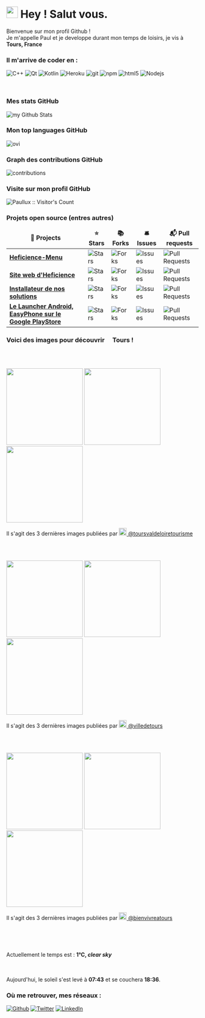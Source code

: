

<h1><img src="https://emojis.slackmojis.com/emojis/images/1531849430/4246/blob-sunglasses.gif?1531849430"
width="30"/> Hey ! Salut vous.</h1>


<p> Bienvenue sur mon profil Github ! </br> Je m'appelle Paul et je developpe durant mon temps de loisirs, je vis à
	<img
	src="https://cdn-icons-png.flaticon.com/512/197/197560.png" width="13"/> <b>Tours, France</b>
</p>

<h3> Il m'arrive de coder en :</h3>
<p>
	<img alt="C++" src="https://img.shields.io/badge/-c++-00599C?style=flat-square&logo=c%2B%2B&logoColor=white" />
	<img alt="Qt" src="https://img.shields.io/badge/-Qt-41CD52?style=flat-square&logo=github-actions&logoColor=white" />
	<img alt="Kotlin" src="https://img.shields.io/badge/-Kotlin-7F52FF?style=flat-square&logo=github-actions&logoColor=white" />
  <img alt="Heroku" src="https://img.shields.io/badge/-Heroku-430098?style=flat-square&logo=heroku&logoColor=white" />
  <img alt="git" src="https://img.shields.io/badge/-Git-F05032?style=flat-square&logo=git&logoColor=white" />
  <img alt="npm" src="https://img.shields.io/badge/-NPM-CB3837?style=flat-square&logo=npm&logoColor=white" />
  <img alt="html5" src="https://img.shields.io/badge/-HTML5-E34F26?style=flat-square&logo=html5&logoColor=white" />
  <img alt="Nodejs" src="https://img.shields.io/badge/-Nodejs-43853d?style=flat-square&logo=Node.js&logoColor=white" />
</p>
<br>
<h3>Mes stats GitHub</h3>
<img align="center" src="https://github-readme-stats.vercel.app/api?username=Paullux&include_all_commits=true&count_private=true&show_icons=true&locale=fr&line_height=20&title_color=2B5BBD&icon_color=1124BB&text_color=A1A1A1&bg_color=0,000000,130F40" alt="my Github Stats"/>
<br>
<h3>Mon top languages GitHub</h3>
<img src="https://github-readme-stats.vercel.app/api/top-langs?username=Paullux&show_icons=true&locale=fr&line_height=20&layout=compact&title_color=2B5BBD&icon_color=1124BB&text_color=A1A1A1&bg_color=0,000000,130F40" alt="ovi" />
<br>
<h3>Graph des contributions GitHub</h3>
<img src="https://activity-graph.herokuapp.com/graph?username=Paullux&theme=react-dark&hide_border=true&area=true" alt="contributions" />
<br>
<h3>Visite sur mon profil GitHub</h3>
<img src="https://profile-counter.glitch.me/{Paullux}/count.svg" alt="Paullux :: Visitor's Count" />
<br>
<h3>Projets open source (entres autres)</h3>
<table>
  <thead align="center">
    <tr border: none;>
      <td><b>🎁 Projects</b></td>
      <td><b>⭐ Stars</b></td>
      <td><b>📚 Forks</b></td>
      <td><b>🛎 Issues</b></td>
      <td><b>📬 Pull requests</b></td>
    </tr>
  </thead>
  <tbody>
    <tr>
      <td><a href="https://github.com/Heficience/Heficience-menu"><b>Heficience-Menu</b></a></td>
      <td><img alt="Stars"
src="https://img.shields.io/github/stars/Heficience/Heficience-menu?style=flat-square&labelColor=343b41"/></td>
      <td><img alt="Forks"
src="https://img.shields.io/github/forks/Heficience/Heficience-menu?style=flat-square&labelColor=343b41"/></td>
      <td><img alt="Issues"
src="https://img.shields.io/github/issues/Heficience/Heficience-menu?style=flat-square&labelColor=343b41"/></td>
      <td><img alt="Pull Requests"
src="https://img.shields.io/github/issues-pr/Heficience/Heficience-menu?style=flat-square&labelColor=343b41"/></td>
    </tr>
	  <tr>
      <td><a
href="https://github.com/Heficience/heficience-site-web"><b>Site web d'Heficience</b></a></td>
      <td><img alt="Stars"
src="https://img.shields.io/github/stars/Heficience/heficience-site-web?style=flat-square&labelColor=343b41"/></td>
      <td><img alt="Forks"
src="https://img.shields.io/github/forks/Heficience/heficience-site-web?style=flat-square&labelColor=343b41"/></td>
      <td><img alt="Issues"
src="https://img.shields.io/github/issues/Heficience/heficience-site-web?style=flat-square&labelColor=343b41"/></td>
      <td><img alt="Pull Requests"
src="https://img.shields.io/github/issues-pr/Heficience/heficience-site-web?style=flat-square&labelColor=343b41"/></td>
    </tr>
    <tr>
      <td><a href="https://github.com/Heficience/HSuperMenu"><b>Installateur de nos solutions</b></a></td>
      <td><img alt="Stars"
src="https://img.shields.io/github/stars/Heficience/HSuperMenu?style=flat-square&labelColor=343b41"/></td>
      <td><img alt="Forks"
src="https://img.shields.io/github/forks/Heficience/HSuperMenu?style=flat-square&labelColor=343b41"/></td>
      <td><img alt="Issues"
src="https://img.shields.io/github/issues/Heficience/HSuperMenu?style=flat-square&labelColor=343b41"/></td>
      <td><img alt="Pull Requests"
src="https://img.shields.io/github/issues-pr/Heficience/HSuperMenu?style=flat-square&labelColor=343b41"/></td>
    </tr>
		<tr>
      <td><a href="https://github.com/Heficience/Heficience-Launcher-Android"><b>Le Launcher Android, EasyPhone sur le Google PlayStore</b></a></td>
      <td><img alt="Stars"
src="https://img.shields.io/github/stars/Heficience/Heficience-Launcher-Android?style=flat-square&labelColor=343b41"/></td>
      <td><img alt="Forks"
src="https://img.shields.io/github/forks/Heficience/Heficience-Launcher-Android?style=flat-square&labelColor=343b41"/></td>
      <td><img alt="Issues"
src="https://img.shields.io/github/issues/Heficience/Heficience-Launcher-Android?style=flat-square&labelColor=343b41"/></td>
      <td><img alt="Pull Requests"
src="https://img.shields.io/github/issues-pr/Heficience/Heficience-Launcher-Android?style=flat-square&labelColor=343b41"/></td>
    </tr>
  </tbody>
</table>

<h3>Voici des images pour découvrir <img src="https://cdn-icons-png.flaticon.com/512/197/197560.png" width="13"/> Tours !</h3>
<br><br>
<p><img width="200" src="https:&#x2F;&#x2F;cdn2.dumpor.com&#x2F;view?q&#x3D;%3D%3DwM4YmZidTPkl2cfNmbfZyMFJ0QGFjM20TZvZydRFjSaFzNud2ZNNXcrN0TuRTaIlUbVlTQ4cVWxFDayMWLjJjc1F0cS91N4QVQfBDM9g2bmQTL30jYjNmJBFUQBJ0ZNBDZmJUQ90GZlZiW4d0ZykDWBd3UXVGVM91VO9Ud9MGav91Yu9lJ2ATM9QXYj91Yu9lJ0Vmbu4GZjJmZuEmbm5iMtQzb3xmZu0WYydWY0Nnbp1Ddo91Yu9lJwgDMxgHM4ATMz9lcm9VNxU2XnBnatQ3ck1Dc0N3PnBnau42X3cTN1UTO0gDO1ADNxQjM0AzNz8lN4QTM0IDMyUTOwQDO3YzX0UDNxQTN0cjMvUTMtUDO4IjLxUDdvY3L0Vmbu4GZjJmZuEmbm5iMtQzb3xmZu0WYydWY0Nnbp9yL6MHc0RHa" /> <img width="200" src="https:&#x2F;&#x2F;cdn1.dumpor.com&#x2F;view?q&#x3D;%3DMDOmZmY30DZpN3Xj52XmgTM5YDMyIjN9U2bmcmUm9mTFdXevNnW0QWVGdza1l0MUVkTLhEWZtkN4oFOVZTYmZmZx02Nn5WLUF0XwATPo9mJ00yN9I2YjZSQBFUQCdWTwQmZCFUPtRWZmYUbOpUW5gVQF9UMMRGMRJzbOFUPjh2bfNmbfZiNwETP0F2YfNmbfZCdl5mLuR2YiZmLh5mZuITL082dsZmLtFmcnFGdz5Wa9QHafNmbfZCM4ATM4BDOwEzcfJnZfVTMl91ZwpWL0NHZ9AHdz9zZwpmLu9FOyQzNykjNwEDM5ADO5czM5ADNfhzN1ADOwgDNwQTN5YDO1QzX0czMxAzM0cjMvUTMtUDO4IjLxUDdvY3L0Vmbu4GZjJmZuEmbm5iMtQzb3xmZu0WYydWY0Nnbp9yL6MHc0RHa" /> <img width="200" src="https:&#x2F;&#x2F;cdn2.dumpor.com&#x2F;view?q&#x3D;%3D%3DwM4YmZidTPkl2cfNmbfZSMFNERGFjM20TZvZydkBDNulFT1dmNOp2YGZ0csVHM1I3N1NDaoJ0V5V0YPJke1Jzd0Z3TDlTO5QVQfBDM9g2bmQTL30jYjNmJBFUQBJ0ZNBDZmJUQ90GZlZiSts2Y11CWBN2TpNXOWV2Ywtmc9MGav91Yu9lJwATM9QXYj91Yu9lJ0Vmbu4GZjJmZuEmbm5iMtQzb3xmZu0WYydWY0Nnbp1Ddo91Yu9lJwgDMxgHM4ATMz9VNzU2XnBnatQ3ck1Dc0N3PnBnau42XzIDN2YDNyQDMzQDNwEDN3ETN08lMxYTM1IzN3IjMzkTM1EzXxEDM4cDN0cjMvUTMtUDO4IjLxUDdvY3L0Vmbu4GZjJmZuEmbm5iMtQzb3xmZu0WYydWY0Nnbp9yL6MHc0RHa" /></p>
<p>Il s'agit des 3 dernières images publiées par <a href="https://www.instagram.com/toursvaldeloiretourisme" target="_blank"><img
src="https://upload.wikimedia.org/wikipedia/commons/thumb/e/e7/Instagram_logo_2016.svg/1024px-Instagram_logo_2016.svg.png" width="20"/>
@toursvaldeloiretourisme</a></p>
<br><br>
<p><img width="200" src="https:&#x2F;&#x2F;cdn1.dumpor.com&#x2F;view?q&#x3D;%3DMDOmZmY30DZpN3Xj52XmkDR2YzQxIjN9U2bmcHOiVXS1ZUL3wGNlVHNI5GcKpEZwF3N6lWQFpEeYRHO1p2dV5kRrNjWDlFOUF0XwATPo9mJ00yN9I2YjZSQBFUQCdWTwQmZCFUPtRWZmsUQIRXW5gVQRRnR2hjaltWN2RTPjh2bfNmbfZCOwETP0F2YfNmbfZCdl5mLuR2YiZmLh5mZuITL082dsZmLtFmcnFGdz5Wa9QHafNmbfZSNzU2XnBnatQ3ck1Dc0N3PnBnau42X3ETO1gjN4YTNwYDMzADN4MTO38FM4AzM5UTN5YTM5gDNyUzX0IDN4EjN0cjMvUTMtUDO4IjLxUDdvY3L0Vmbu4GZjJmZuEmbm5iMtQzb3xmZu0WYydWY0Nnbp9yL6MHc0RHa" /> <img width="200" src="https:&#x2F;&#x2F;cdn2.dumpor.com&#x2F;view?q&#x3D;%3D%3DwM4YmZidTPkl2cfNmbfZiN1YjRwIjM20TZvZyZWlzN5UFTUZVU4lWdx12M1AzUNRVODdVYSdXUxdGSOp1cGFHSpVmRQh3N5QVQfBDM9g2bmQTL30jYjNmJBFUQBJ0ZNBDZmJUQ90GZlZSWBdlVslDWBV0d5NzNmJVSjRTR9MGav91Yu9lJxETM9QXYj91Yu9lJ0Vmbu4GZjJmZuEmbm5SMtQzb3xmZu0WYydWY0Nnbp1Ddo91Yu9lJwgDMxgHM4ATMw9lcm9VNxU2XnBnatQ3ck1Dc0N3PnBnau42XyAzMwUDOwQTN5MTN4IzM4EzM48VNxcjMxUzN3QjNyATN0MzX2cDMzYTN0cjMvUTMtUDO4IjLxUDdvY3L0Vmbu4GZjJmZuEmbm5SMtQzb3xmZu0WYydWY0Nnbp9yL6MHc0RHa" /> <img width="200" src="https:&#x2F;&#x2F;cdn2.dumpor.com&#x2F;view?q&#x3D;%3D%3DwM4YmZidTPkl2cfNmbfZyQEVkRCFjM20TZvZydBVETLVmaPF2RHZmexFnUid0X1NHdxRFTsh3cMtEWLhDOr1GN5pkVJpUZ4QVQfBDM9g2bmQTL30jYjNmJBFUQBJ0ZNBDZmJUQ90GZlZSMVFnbVhDWBN2UjN3c50yQ61mR9MGav91Yu9lJwETM9QXYj91Yu9lJ0Vmbu4GZjJmZuEmbm5SMtQzb3xmZu0WYydWY0Nnbp1Ddo91Yu9lJ1MTZfdGcq1CdzRWPwR3c%2FcGcq5ibfJjN2AzM3gjN1gjM0UzN0UTN48lM0MzMzYDN1UDN3EDO2YzX2gDM3MTN0cjMvUTMtUDO4IjLxUDdvY3L0Vmbu4GZjJmZuEmbm5SMtQzb3xmZu0WYydWY0Nnbp9yL6MHc0RHa" /></p>
<p>Il s'agit des 3 dernières images publiées par <a href="https://www.instagram.com/villedetours" target="_blank"><img
src="https://upload.wikimedia.org/wikipedia/commons/thumb/e/e7/Instagram_logo_2016.svg/1024px-Instagram_logo_2016.svg.png" width="20"/>
@villedetours</a></p>
<br><br>
<p><img width="200" src="https:&#x2F;&#x2F;cdn2.dumpor.com&#x2F;view?q&#x3D;%3D%3DwM4YmZidTPkl2cfNmbfZSN4UTNxIjM20TZvZSU3ZUVtV1V5wGOpJje1VmeBVVQG9FUsFkW44EVYtmRfpGdClVYRVEdCZFTtQVQfBDM9g2bmQTL30jYjNmJBFUQBJ0ZNBDZmJUQ90GZlZiemJzRDhDWBhzNkZ3bQJUZWFzY9MGav91Yu9lJ2ATM9QXYj91Yu9lJt92Yu0WYydWY0Nnbp5GZj5SMtMDblhWL05WZ052bjNXP0h2Xj52XmUzMl91ZwpWL0NHZ9AHdz9zZwpmLu9VM4cDOxEDM5cTMzQjMyIjM1UzNfJjM2IzNxQzMyITMxcDM18FM3IjN4czM3IzL1ETL1gDOy4SM1Q3L29SbvNmLtFmcnFGdz5WauR2YuETLzwWZo1CduVGdu92Yz9yL6MHc0RHa" /> <img width="200" src="https:&#x2F;&#x2F;cdn2.dumpor.com&#x2F;view?q&#x3D;%3D%3DwM4YmZidTPkl2cfNmbfZiQzgTRGFjM20TZvZyd5NleVZDZWRkM3oWZjhjWBpme5pHUsJ3aPhGUVZ1at4WU382NTZjWYJmZfRVQfBDM9g2bmQTL30jYjNmJBFUQBJ0ZNBDZmJUQ90GZlZyNiFTW11CWBN2ZHpGa1FDNtMlb9MGav91Yu9lJ1ATM9QXYj91Yu9lJt92Yu0WYydWY0Nnbp5GZj5SMtMDblhWL05WZ052bjNXP0h2Xj52XmUzMl91ZwpWL0NHZ9AHdz9zZwpmLu9VN1YzMxgTN2cTMwMjM2kTM2YDNflDN5IDO1ETN2gTN4czMz8VO0ATN0QzM3IzL1ETL1gDOy4SM1Q3L29SbvNmLtFmcnFGdz5WauR2YuETLzwWZo1CduVGdu92Yz9yL6MHc0RHa" /> <img width="200" src="https:&#x2F;&#x2F;cdn2.dumpor.com&#x2F;view?q&#x3D;%3D%3DwM4YmZidTPkl2cfNmbfZSM2ATRwIjM20TZvZyd3I2Z4h3amZ1UZ9VTxlTLhBXdqBjV4ZEdrJTOE1WQysUeK5UdolDdu1yMtQVQfBDM9g2bmQTL30jYjNmJBFUQBJ0ZNBDZmJUQ90GZlZiZNVDOolDWBVkVmNDVDl1Z61WQ9MGav91Yu9lJ1ATM9QXYj91Yu9lJt92Yu0WYydWY0Nnbp5GZj5SMtMDblhWL05WZ052bjNXP0h2Xj52XmUzMl91ZwpWL0NHZ9AHdz9zZwpmLu9lM3IDM3kTOxgTNzcTM3YDOzcTMfFDM0IDO3UTO3YzM0QDO58FO3ITM0EDM2IzL1ETL1gDOy4SM1Q3L29SbvNmLtFmcnFGdz5WauR2YuETLzwWZo1CduVGdu92Yz9yL6MHc0RHa" /></p>
<p>Il s'agit des 3 dernières images publiées par <a href="https://www.instagram.com/bienvivreatours" target="_blank"><img
src="https://upload.wikimedia.org/wikipedia/commons/thumb/e/e7/Instagram_logo_2016.svg/1024px-Instagram_logo_2016.svg.png" width="20"/>
@bienvivreatours</a></p>
<br>
<p></br></br>Actuellement le temps est : <b> 1°C, <i>clear sky</i></b></br> </p>
<p></br></br>Aujourd'hui, le soleil
s'est levé à <b>07:43</b> et se couchera <b>18:36</b>.</p>

<h3>Où me retrouver, mes réseaux :</h3>
<p><a href="https://github.com/Paullux" target="_blank"><img alt="Github" src="https://img.shields.io/badge/GitHub-%2312100E.svg?&style=for-the-badge&logo=Github&logoColor=white" /></a> <a href="https://twitter.com/PaulWOISARD" target="_blank"><img alt="Twitter" src="https://img.shields.io/badge/twitter-%231DA1F2.svg?&style=for-the-badge&logo=twitter&logoColor=white" /></a> <a href="https://www.linkedin.com/in/paul-woisard-147308b" target="_blank"><img alt="LinkedIn" src="https://img.shields.io/badge/linkedin-%230077B5.svg?&style=for-the-badge&logo=linkedin&logoColor=white" /></a>
</p>
